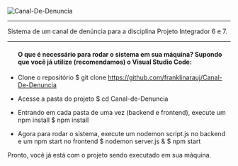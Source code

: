 ![Canal-De-Denuncia](https://user-images.githubusercontent.com/51242246/98612320-aca67a00-22d2-11eb-97b3-5f2c7261b68b.jpg)

---------------------------------------------------------------------------------------------------------------------------------------------------------------------------------

Sistema de um canal de denúncia para a disciplina Projeto Integrador 6 e 7.

---------------------------------------------------------------------------------------------------------------------------------------------------------------------------------

<ul><h4>O que é necessário para rodar o sistema em sua máquina? Supondo que você já utilize (recomendamos) o Visual Studio Code:</h4></ul>

- Clone o repositório
    $ git clone https://github.com/franklinarauj/Canal-De-Denuncia

- Acesse a pasta do projeto
    $ cd Canal-de-Denuncia
    
- Entrando em cada pasta de uma vez (backend e frontend), execute um npm install
    $ npm install
    
- Agora para rodar o sistema, execute um nodemon script.js no backend e um npm start no frontend
    $ nodemon server.js &  $ npm start
  
Pronto, você já está com o projeto sendo executado em sua máquina.
